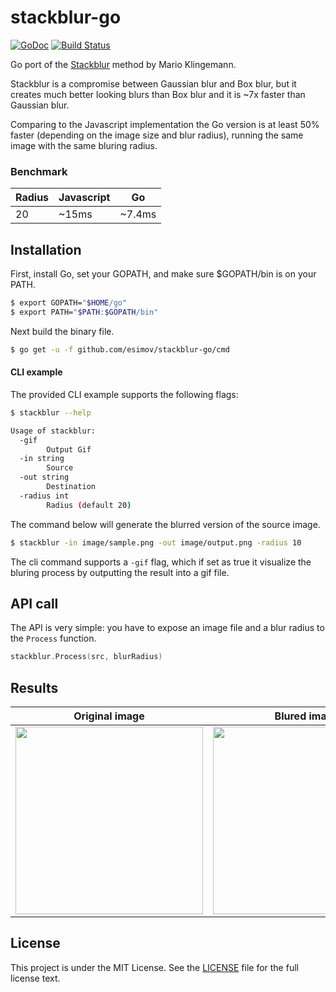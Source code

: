 # stackblur-go

[![GoDoc](https://godoc.org/github.com/golang/gddo?status.svg)](https://godoc.org/github.com/esimov/stackblur-go)
[![Build Status](https://travis-ci.org/esimov/stackblur-go.svg?branch=master)](https://travis-ci.org/esimov/stackblur-go)

Go port of the [Stackblur](http://incubator.quasimondo.com/processing/fast_blur_deluxe.php) method by Mario Klingemann.

Stackblur is a compromise between Gaussian blur and Box blur, but it creates much better looking blurs than Box blur and it is ~7x faster than Gaussian blur.

Comparing to the Javascript implementation the Go version is at least 50% faster (depending on the image size and blur radius), running the same image with the same bluring radius.

### Benchmark
Radius       | Javascript  | Go
-------------|-------------|-------------
20           | ~15ms       | ~7.4ms

## Installation

First, install Go, set your GOPATH, and make sure $GOPATH/bin is on your PATH.

```bash
$ export GOPATH="$HOME/go"
$ export PATH="$PATH:$GOPATH/bin"
```
Next build the binary file.

```bash
$ go get -u -f github.com/esimov/stackblur-go/cmd
```

#### CLI example

The provided CLI example supports the following flags:
```bash
$ stackblur --help

Usage of stackblur:
  -gif
    	Output Gif
  -in string
    	Source
  -out string
    	Destination
  -radius int
    	Radius (default 20)
```
The command below will generate the blurred version of the source image.

```bash
$ stackblur -in image/sample.png -out image/output.png -radius 10
```
The cli command supports a `-gif` flag, which if set as true it visualize the bluring process by outputting the result into a gif file.

## API call

The API is very simple: you have to expose an image file and a blur radius to the `Process` function.

```Go
stackblur.Process(src, blurRadius)
```

## Results

| Original image | Blured image |
|:--:|:--:|
| <img src="https://github.com/esimov/stackblur-go/blob/master/image/sample.png" height="300"> | <img src="https://github.com/esimov/stackblur-go/blob/master/image/output.png" height="300"> |


## License

This project is under the MIT License. See the [LICENSE](https://github.com/esimov/stackblur-go/blob/master/LICENSE) file for the full license text.
